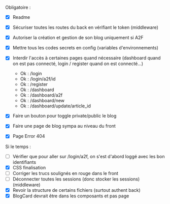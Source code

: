 Obligatoire :  
- [X] Readme
- [X] Sécuriser toutes les routes du back en vérifiant le token (middleware)
- [X] Autoriser la création et gestion de son blog uniquement si A2F
- [x] Mettre tous les codes secrets en config (variables d'environnements)
- [x] Interdir l'accès à certaines pages quand nécessaire (dashboard quand on est pas connecté, login / register quand on est connecté...)  
    - Ok : /login
    - Ok : /login/a2f/id
    - Ok : /register
    - Ok : /dashboard
    - Ok : /dashboard/a2f
    - Ok : /dashboard/new
    - Ok : /dashboard/update/article_id

- [x] Faire un bouton pour toggle private/public le blog
- [x] Faire une page de blog sympa au niveau du front
- [x] Page Error 404

Si le temps :
- [ ] Vérifier que pour aller sur /login/a2f, on s'est d'abord loggé avec les bon identifiants
- [X] CSS finalisation
- [ ] Corriger les trucs soulignés en rouge dans le front
- [ ] Déconnecter toutes les sessions (donc stocker les sessions) (middleware)
- [X] Revoir la structure de certains fichiers (surtout authent back)
- [X] BlogCard devrait être dans les composants et pas page